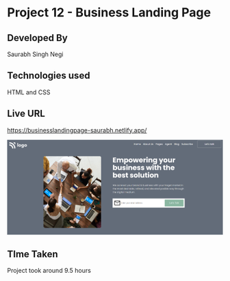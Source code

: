 # Project 12 - Business Landing Page

## Developed By  
Saurabh Singh Negi

## Technologies used  
HTML and CSS 

## Live URL
https://businesslandingpage-saurabh.netlify.app/

![image](./final_look.png) 

## TIme Taken

Project took around 9.5 hours	